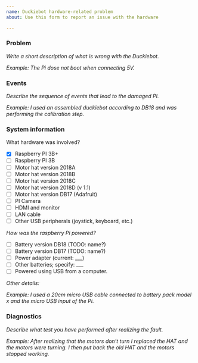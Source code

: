 ```yaml
---
name: Duckiebot hardware-related problem
about: Use this form to report an issue with the hardware

---
```


### Problem

*Write a short description of what is wrong with the Duckiebot.*

*Example: The Pi dose not boot when connecting 5V.*


### Events 

*Describe the sequence of events that lead to the damaged PI.*

*Example: I used an assembled duckiebot according to DB18 and was performing the calibration step.*

### System information


What hardware was involved?

- [x] Raspberry PI 3B+
- [ ] Raspberry PI 3B
- [ ] Motor hat version 2018A
- [ ] Motor hat version 2018B
- [ ] Motor hat version 2018C
- [ ] Motor hat version 2018D (v 1.1)
- [ ] Motor hat version DB17 (Adafruit)
- [ ] PI Camera
- [ ] HDMI and monitor
- [ ] LAN cable
- [ ] Other USB peripherals (joystick, keyboard, etc.)

*How was the raspberry Pi powered?*

- [ ] Battery version DB18 (TODO: name?)
- [ ] Battery version DB17 (TODO: name?)
- [ ] Power adapter (current: ___)
- [ ] Other batteries; specify: ___
- [ ] Powered using USB from a computer.

*Other details:*

*Example: I used a 20cm micro USB cable connected to battery pack model x and the micro USB input of the Pi.*

### Diagnostics

*Describe what test you have performed after realizing the fault.*

*Example: After realizing that the motors don’t turn I replaced the HAT and the motors were turning. I then put back the old HAT and the motors stopped working.* 
